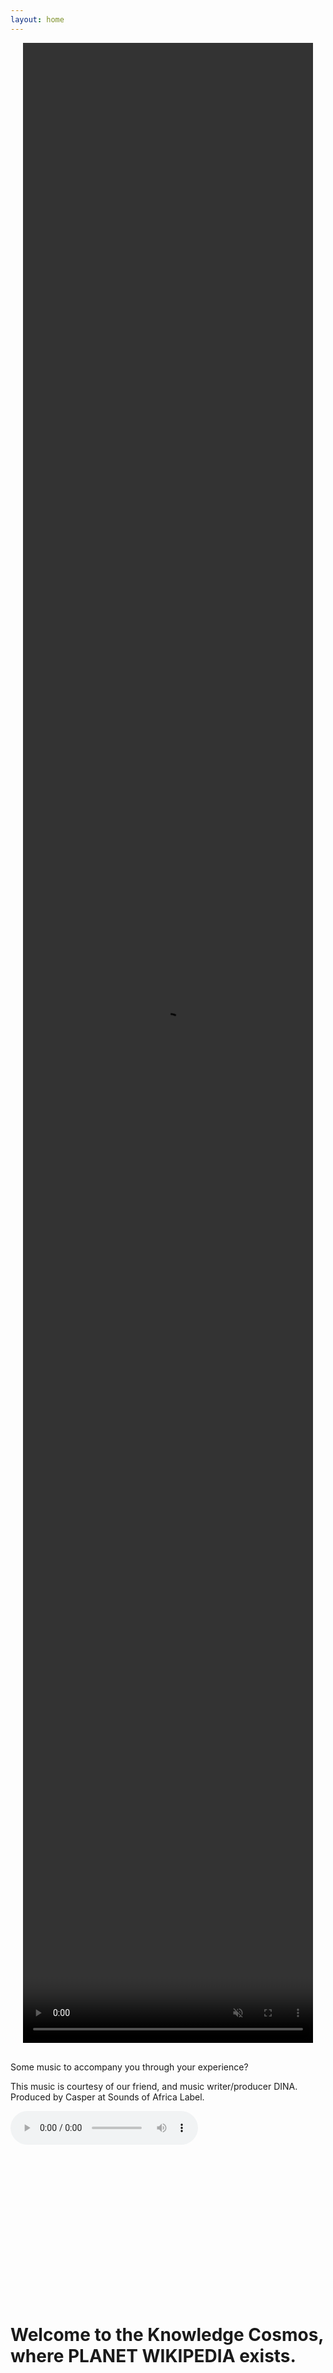 ```yaml
---
layout: home
---
```

<!-- title: "Collectif Metisser" -->
<!-- subtitle: "A Data Story of Connected Nodes <3" -->
<div class="video-container">
    <video autoplay muted loop playsinline class="centered-video">
        <source src="{{ '/assets/videos/universe-2.mp4' | relative_url }}" type="video/mp4">
        Your browser does not support the video tag.
    </video>
</div>
<p>Some music to accompany you through your experience? </p>
<p>This music is courtesy of our friend, and music writer/producer DINA. Produced by Casper at Sounds of Africa Label.</p>
<audio controls>
    <source src="{{ '/assets/audio/RUNNIN-MASTER-CD.mp3' | relative_url }}" type="audio/mpeg">
    Your browser does not support the audio element.
</audio>
<p>&nbsp;</p>
<p>&nbsp;</p>
<p>&nbsp;</p>
<p>&nbsp;</p>
<p>&nbsp;</p>
<p>&nbsp;</p>
<p>&nbsp;</p>
<p>&nbsp;</p>
<h1>Welcome to the Knowledge Cosmos, where <span style="font-weight: bold;">PLANET WIKIPEDIA</span> exists.</h1>

<p>&nbsp;</p>
<p>&nbsp;</p>
<p>&nbsp;</p>
<p>&nbsp;</p>
<p>&nbsp;</p>
<p>&nbsp;</p>
<p>&nbsp;</p>
<p>&nbsp;</p>
<p>&nbsp;</p>
<p>&nbsp;</p>
<p>&nbsp;</p>
<p>&nbsp;</p>
<div class="main-content">
    <p>Planet Wikipedia is a huge and constantly expanding world where towns and cities represent articles. The roads connecting these towns allow citizen lifeforms to travel between ideas. For centuries, these roads were built manually by a group of people called the First Pathfinders, but their work, although amazing, was imperfect. Some important towns are difficult to reach, being connected only with winding paths, while other towns, despite their great history or usefulness, sit isolated.</p>
    
    <p>The President of Wikipedia Planet feels that the inefficient road network has left many of its citizens frustrated, wandering aimlessly or missing critical destinations. The president forms a team of visionaries known as the Architects of Connection, tasked with uncovering hidden connections and reshaping the planet's roads.</p>

    <p>&nbsp;</p>
    <p>&nbsp;</p>
    <p>&nbsp;</p>
    <p>&nbsp;</p>
    <p>&nbsp;</p>
    <p>&nbsp;</p>
    <p>&nbsp;</p>
    <p>&nbsp;</p>
    <p>&nbsp;</p>
    <p>&nbsp;</p>
    <p>&nbsp;</p>
    <p>&nbsp;</p>
    <p>&nbsp;</p>
    <p>&nbsp;</p>
    <p>&nbsp;</p>
    <p>&nbsp;</p>
    <p>&nbsp;</p>
    <p>&nbsp;</p>
    <p>&nbsp;</p>
    <p>&nbsp;</p>


    <h1> Chapter 1 | The Study: Getting to know Wikipedia. </h1>
    <p>The Architects start by studying their planet, to gain a better understanding, helping guide them to select an appropriate approach for their plan.</p>
    <p>They start by creating a map of planet Wikipedia, seen below.</p>


    <p>&nbsp;</p>
    <img src="{{ '/assets/img/Network.png' | relative_url }}" width="50%">
    <p>&nbsp;</p>

    <h5>Graphical Statistical Analysis </h5>
    <br>
</div>

<div style="display: flex; justify-content: center; align-items: center; width: 100%; height: 600px;">
  <iframe 
    src="{{ '/assets/data/degree_distribution_dark.html' | relative_url }}"
    width="600"
    height="450"
    style="border: none;">
  </iframe>
</div>

<div class="main-content">
    <br>
    <h>To train the model, we introduce a set of handcrafted features tailored to the context of link prediction. These features are selected based on the project's aim and the statistical analysis conducted above. They are intended to be the most relevant for achieving effective link creation. Some of the methods are discussed in the paper "The Link Prediction Problem for Social Networks", by Nowell et al. https://www.cs.cornell.edu/home/kleinber/link-pred.pdf</h>
    <br>
    <p>&nbsp;</p>
    <h5>Node Features</h5>
    <p>&nbsp;</p>
    <h>PageRank algorithm: This algorithm ranks nodes based on their importance in the network, determined by the structure of incoming links. The basic idea is that a node with a higher PageRank is more influential because it receives more incoming connections from other important nodes.</h>
    <div style="display: flex; align-items: center; justify-content: center; gap: 20px; margin-top: 20px; margin-bottom: 40px;">
        <img src="{{ '/assets/img/PageRank_dark.png' | relative_url }}" alt="PageRank Algorithm" style="max-width: 45%; height: auto; flex-shrink: 1;">
        <img src="{{ '/assets/img/Eigenvector_dark.png' | relative_url }}" alt="Eigenvector Centrality" style="max-width: 45%; height: auto; flex-shrink: 1;">
    </div>
    <h>Eigenvector Centrality: This is a measure of a node's influence within a network, where connections to highly influential nodes contribute more to a node's score than connections to less influential ones.</h>
    <h>Now, we compare the number of common neighbors between two nodes x and y. Two nodes with a higher number of common neighbors have a higher probability to be linked in the future.</h>
</div>

<div style="display: flex; justify-content: center; align-items: center; width: 100%; height: 600px;">
  <iframe 
    src="/assets/data/common_neighbors_distribution_dark.html"
    width="600"
    height="450"
    style="border: none;">
  </iframe>
</div>


<div class="main-content">
    <br>
    <h>Cosine similarity between Text Embeddings: Cosine similarity is a measure of the resemblance between two vectors that represent word or text embeddings. The larger the angle between these vectors, the smaller the resemblance, and the smaller the cosine similarity. We compare the cosine similarity distribution for article titles and descriptions between unconnected and connected nodes. To avoid too large computational cost, we use a subset of our unconnected nodes.</h>
    <br>
    <h> On va encore pt plomb </h>
    <!-- <p>&nbsp;</p>
    <img src="{{ '/assets/img/cosine_similarity_dark.png' | relative_url }}">
    <p>&nbsp;</p>
    <br> -->
</div>

<div style="display: flex; justify-content: center; align-items: center; width: 100%; height: 600px;">
  <iframe 
    src="/assets/data/node_similarity_1.html"
    width="400"
    height="300"
    style="border: none;">
  </iframe>
</div>

<div class="main content">
    <h>Below we compare the cosine similarity between titles and descriptions of connected and unconnected node pairs. As expected, unconnected cases have smaller values.</h>
    <br>
    <p>&nbsp;</p>
    <img src="{{ '/assets/img/cosine_bars_dark.png' | relative_url }}">
    <p>&nbsp;</p>
    <br>
    <p>&nbsp;</p>
    <h>The probability of being connected according to the cosine similarity distributions can be calculated and represented here below.</h>
    <p>&nbsp;</p>
    <br>
    <p>&nbsp;</p>
    <img src="{{ '/assets/img/probas_dark.png' | relative_url }}" width="600">
    <p>&nbsp;</p>
    <br>
    <h1>Data's Feature Engineering</h1>
    <h>Now we can finally explore the feature characteristics...</h>
    <div class="video-container">
        <video autoplay muted loop playsinline class="centered-video">
            <source src="{{ '/assets/videos/cool_crypto.mp4' | relative_url }}" type="video/mp4">
            Your browser does not support the video tag.
        </video>
    </div>
    <p>&nbsp;</p>
    <h5>Edge Features</h5>
    <h>Preferential Attachment: Preferential attachment is the principle that a node with more connections is more likely to acquire additional links. This approach assumes that the likelihood of a new connection involving a node x is directly proportional to the number of its existing neighbors. Additionally, the likelihood of two nodes, x and y, forming a co-authorship connection is related to the product of their respective collaborator counts.
    Discussion: The preferential attachment scores for the connected pairs can have very large values because we have a very connected and sparse graph. However, some nodes have a very high degree, resulting in large values (x_value range). In contrast, the preferential attachment scores for unconnected pairs are significantly smaller. This is due to the fact that these unconnected nodes, lacking a direct link, generally have less common neighbors, reducing the likelihood of a connection (under the preferential attachment mechanism). This difference highlights the impact of common neighbors on connection probability and underscores the structural differences between connected and unconnected pairs in the network.</h>
    <br>
    <p>&nbsp;</p>
    <img src="{{ '/assets/img/prefAttachment_dark.png' | relative_url }}">
    <p>&nbsp;</p>
    <br>
    <h>Jaccard similarity: The Jaccard's coefficient is a commonly used similarity metric in information retrieval. It measures the probability that both x and y have a feature f, knowing that x or y has the feature f (which is randomly selected). In our case, the features are the neighbors. It is defined as the size of the intersection divided by the size of the union of the sets.
    Discussion: Below we compare the Jaccard's coefficients for both connected and unconnected node pairs. As expected, the Jaccard coefficient values are higher for connected node pairs, as the likelihood of sharing a neighbor increases when nodes are directly connected.</h>
    <br>
    <p>&nbsp;</p>
    <img src="{{ '/assets/img/Jaccard_dark.png' | relative_url }}">
    <p>&nbsp;</p>
    <br>
    <h>Adamic adar index: To determine how closely two personal home pages are linked, Adamic and Adar examine their common features. Unlike a simple count of these shared features, this index weighs the contribution of each distinctive or less frequent feature by the inverse logarithm of its degree, assigning more weight to rarer features to measure the similarity between entities.
    Discussion: We observed the differences between connected and unconnected pairs of nodes. As expected, the values for connected pairs of nodes are larger than those for unconnected pairs of nodes because there is a greater likelihood of shared connections or features when nodes are directly linked.</h>
    <br>
    <p>&nbsp;</p>
    <img src="{{ '/assets/img/adamicadar_dark.png' | relative_url }}">
    <p>&nbsp;</p>
    <br>
    <h5>Graph Features</h5>
    <br>
    <h>Node2Vec: Node2Vec is an algorithm designed to create vector representations (embeddings) of nodes in a network by simulating biased random walks. This allows for capturing both local neighborhood structures and global network relationships. Node2Vec strikes a balance between breadth-first (BFS) and depth-first (DFS) strategies, enabling the embeddings to capture both homophilic (similar nodes connected) and structural equivalences (nodes playing similar roles in different parts of the graph).
    <p>&nbsp;</p>
    <h1>Data's Finale</h1>
    <p>Talk about what happend to our data after connections</p>
    <p>&nbsp;</p>
    <h1>Thank you for discovering my story :) </h1>
    <p>&nbsp;</p>
    <div class="video-container">
        <video autoplay muted loop playsinline class="centered-video">
            <source src="{{ '/assets/videos/creepy_head.mp4' | relative_url }}" type="video/mp4">
            Your browser does not support the video tag.
        </video>
    </div>
</div>

<style>
  /* Center the video container */
  .video-container {
    display: flex;
    justify-content: center;
    align-items: center;
    margin-bottom: 30px;  /* Add space between video and content */
    padding: 0 20px; /* Add some horizontal padding */
  }

  /* Make the video larger and higher */
  .centered-video {
    width: 100%;      /* Make video take full width of the container */
    height: 80vh;     /* Set the height to 80% of the viewport height (you can adjust this) */
    object-fit: cover; /* Ensures video covers the space without stretching */
  }

  /* Increase the content's margin for more spacing on the page */
  .main-content {
    margin: 0 auto;    /* Center content */
    max-width: 1200px;  /* You can adjust this width to make the content wider */
    padding: 20px;      /* Add some padding for spacing around the content */
  }

  .plotly iframe {
    width: 100%;   /* Keep full width */
    height: 200px; /* Increase height for more space */
    border: none;
    display: block;
    margin: 0 auto;
  }
</style>
